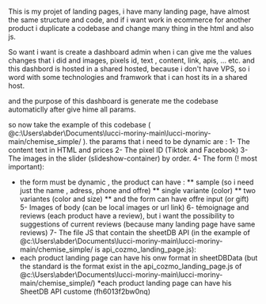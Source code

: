 This is my projet of landing pages, i have many landing page, have almost the same structure and code, and if i want work in ecommerce for another product i duplicate a codebase and change many thing in the html and also js.

So want i want is create a dashboard admin when i can give me the values changes that i did and images, pixels id, text , content, link, apis, ... etc. 
and this dashbord is hosted in a shared hosted, because i don't have VPS, so i word with some technologies and framwork that i can host its in a shared host.

and the purpose of this dashboard is generate me the codebase automaticlly after give hime all params.


so now take the example of this codebase ( @c:\Users\abder\Documents\lucci-moriny-main\lucci-moriny-main/chemise_simple/ ).
the params that i need to be dynamic are : 
1- The content text in HTML and prices
2- The pixel ID (Tiktok and Facebook)
3- The images in the slider (slideshow-container) by order.
4- The form (! most important):
* the form must be dynamic , the product can have : 
** sample (so i need just the name , adress, phone and offre)
** single variante (color)
** two variantes (color and size)
** and the form can have offre input (or gift) 
5- Images of body (can be local images or url link)
6- témoignage and reviews (each product have a review), but i want the possibility to suggestions of current reviews (because many landing page have same reviews)
7- The file JS that contain the sheetDB API (in the example of @c:\Users\abder\Documents\lucci-moriny-main\lucci-moriny-main/chemise_simple/  is api_cozmo_landing_page.js):
* each product landing page can have his onw format in sheetDBData (but the standard is the format exist in the api_cozmo_landing_page.js of  @c:\Users\abder\Documents\lucci-moriny-main\lucci-moriny-main/chemise_simple/)
*each product landing page can have his SheetDB API custome (fh6013f2bw0nq)